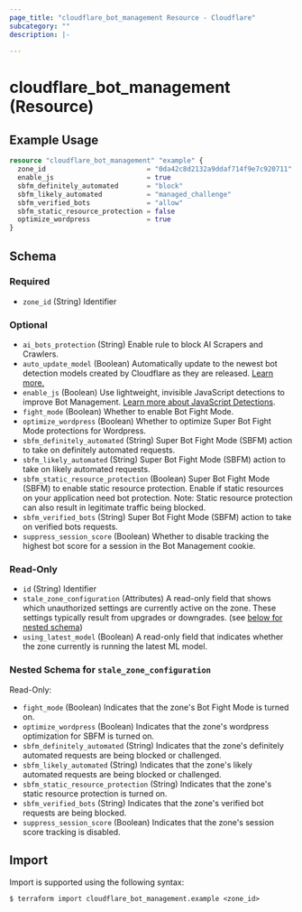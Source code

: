 ```yaml
---
page_title: "cloudflare_bot_management Resource - Cloudflare"
subcategory: ""
description: |-
  
---
```


# cloudflare_bot_management (Resource)



## Example Usage

```terraform
resource "cloudflare_bot_management" "example" {
  zone_id                         = "0da42c8d2132a9ddaf714f9e7c920711"
  enable_js                       = true
  sbfm_definitely_automated       = "block"
  sbfm_likely_automated           = "managed_challenge"
  sbfm_verified_bots              = "allow"
  sbfm_static_resource_protection = false
  optimize_wordpress              = true
}
```
<!-- schema generated by tfplugindocs -->
## Schema

### Required

- `zone_id` (String) Identifier

### Optional

- `ai_bots_protection` (String) Enable rule to block AI Scrapers and Crawlers.
- `auto_update_model` (Boolean) Automatically update to the newest bot detection models created by Cloudflare as they are released. [Learn more.](https://developers.cloudflare.com/bots/reference/machine-learning-models#model-versions-and-release-notes)
- `enable_js` (Boolean) Use lightweight, invisible JavaScript detections to improve Bot Management. [Learn more about JavaScript Detections](https://developers.cloudflare.com/bots/reference/javascript-detections/).
- `fight_mode` (Boolean) Whether to enable Bot Fight Mode.
- `optimize_wordpress` (Boolean) Whether to optimize Super Bot Fight Mode protections for Wordpress.
- `sbfm_definitely_automated` (String) Super Bot Fight Mode (SBFM) action to take on definitely automated requests.
- `sbfm_likely_automated` (String) Super Bot Fight Mode (SBFM) action to take on likely automated requests.
- `sbfm_static_resource_protection` (Boolean) Super Bot Fight Mode (SBFM) to enable static resource protection.
Enable if static resources on your application need bot protection.
Note: Static resource protection can also result in legitimate traffic being blocked.
- `sbfm_verified_bots` (String) Super Bot Fight Mode (SBFM) action to take on verified bots requests.
- `suppress_session_score` (Boolean) Whether to disable tracking the highest bot score for a session in the Bot Management cookie.

### Read-Only

- `id` (String) Identifier
- `stale_zone_configuration` (Attributes) A read-only field that shows which unauthorized settings are currently active on the zone. These settings typically result from upgrades or downgrades. (see [below for nested schema](#nestedatt--stale_zone_configuration))
- `using_latest_model` (Boolean) A read-only field that indicates whether the zone currently is running the latest ML model.

<a id="nestedatt--stale_zone_configuration"></a>
### Nested Schema for `stale_zone_configuration`

Read-Only:

- `fight_mode` (Boolean) Indicates that the zone's Bot Fight Mode is turned on.
- `optimize_wordpress` (Boolean) Indicates that the zone's wordpress optimization for SBFM is turned on.
- `sbfm_definitely_automated` (String) Indicates that the zone's definitely automated requests are being blocked or challenged.
- `sbfm_likely_automated` (String) Indicates that the zone's likely automated requests are being blocked or challenged.
- `sbfm_static_resource_protection` (String) Indicates that the zone's static resource protection is turned on.
- `sbfm_verified_bots` (String) Indicates that the zone's verified bot requests are being blocked.
- `suppress_session_score` (Boolean) Indicates that the zone's session score tracking is disabled.

## Import

Import is supported using the following syntax:

```shell
$ terraform import cloudflare_bot_management.example <zone_id>
```
